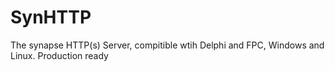 # SynHTTP
The synapse HTTP(s) Server, compitible wtih Delphi and FPC, Windows and Linux. Production ready
